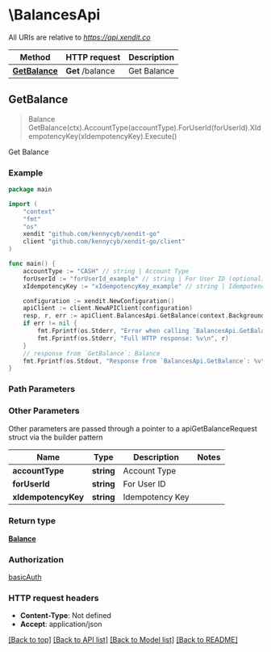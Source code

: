 # \BalancesApi

All URIs are relative to *https://api.xendit.co*

Method | HTTP request | Description
------------- | ------------- | -------------
[**GetBalance**](BalancesApi.md#GetBalance) | **Get** /balance | Get Balance



## GetBalance

> Balance GetBalance(ctx).AccountType(accountType).ForUserId(forUserId).XIdempotencyKey(xIdempotencyKey).Execute()

Get Balance



### Example

```go
package main

import (
    "context"
    "fmt"
    "os"
    xendit "github.com/kennycyb/xendit-go"
    client "github.com/kennycyb/xendit-go/client"
)

func main() {
    accountType := "CASH" // string | Account Type
    forUserId := "forUserId_example" // string | For User ID (optional)
    xIdempotencyKey := "xIdempotencyKey_example" // string | Idempotency Key (optional)

    configuration := xendit.NewConfiguration()
    apiClient := client.NewAPIClient(configuration)
    resp, r, err := apiClient.BalancesApi.GetBalance(context.Background()).AccountType(accountType).ForUserId(forUserId).XIdempotencyKey(xIdempotencyKey).Execute()
    if err != nil {
        fmt.Fprintf(os.Stderr, "Error when calling `BalancesApi.GetBalance``: %v\n", err)
        fmt.Fprintf(os.Stderr, "Full HTTP response: %v\n", r)
    }
    // response from `GetBalance`: Balance
    fmt.Fprintf(os.Stdout, "Response from `BalancesApi.GetBalance`: %v\n", resp)
}
```

### Path Parameters



### Other Parameters

Other parameters are passed through a pointer to a apiGetBalanceRequest struct via the builder pattern


Name | Type | Description  | Notes
------------- | ------------- | ------------- | -------------
 **accountType** | **string** | Account Type | 
 **forUserId** | **string** | For User ID | 
 **xIdempotencyKey** | **string** | Idempotency Key | 

### Return type

[**Balance**](Balance.md)

### Authorization

[basicAuth](../README.md#basicAuth)

### HTTP request headers

- **Content-Type**: Not defined
- **Accept**: application/json

[[Back to top]](#) [[Back to API list]](../README.md#documentation-for-api-endpoints)
[[Back to Model list]](../README.md#documentation-for-models)
[[Back to README]](../README.md)

